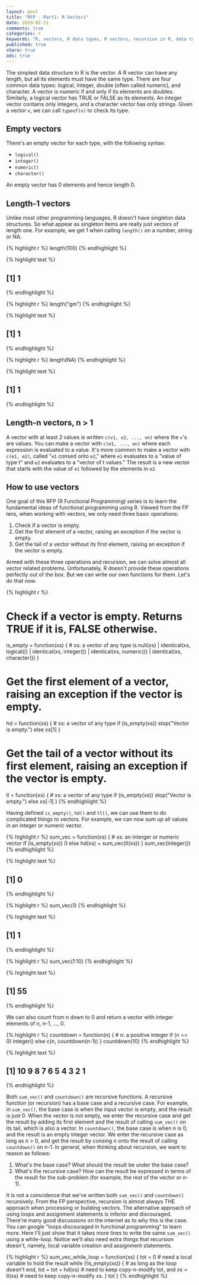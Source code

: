 ```yaml
---
layout: post
title: "RFP - Part1: R Vectors"
date: 2019-02-11
comments: true
categories: r
keywords: "R, vectors, R data types, R vectors, recursion in R, data types in R, RFP series, R functional programming, R is a functional programming language, FP, functional programming in R, head, tail, is empty in R, check a R vector is empty"
published: true
share: true
ads: true
---
```


The simplest data structure in R is the vector. A R vector can have any length, but all its elements must have the same type. There are four common data types: logical, integer, double (often called numeric), and character. A vector is numeric if and only if its elements are doubles. Similarly, a logical vector has TRUE or FALSE as its elements. An integer vector contains only integers, and a character vector has only strings. Given a vector `x`, we can call `typeof(x)` to check its type.

## Empty vectors 

There's an empty vector for each type, with the following syntax:

* `logical()`
* `integer()`
* `numeric()`
* `character()`

An empty vector has 0 elements and hence length 0.

## Length-1 vectors

Unlike most other programming languages, R doesn't have singleton data structures. So what appear as singleton items are really just vectors of length one. For example, we get 1 when calling `length()` on a number, string or NA.

{% highlight r %}
length(100)
{% endhighlight %}



{% highlight text %}
## [1] 1
{% endhighlight %}



{% highlight r %}
length("gm")
{% endhighlight %}



{% highlight text %}
## [1] 1
{% endhighlight %}



{% highlight r %}
length(NA)
{% endhighlight %}



{% highlight text %}
## [1] 1
{% endhighlight %}

## Length-n vectors, n > 1

A vector with at least 2 values is written `c(v1, v2, ..., vn)` where the `v`'s are values. You can make a vector with `c(e1, ..., en)` where each expression is evaluated to a value. It's more common to make a vector with `c(e1, e2)`, called "`e1` consed onto `e2`," where `e1` evaluates to a "value of type t" and `e2` evaluates to a "vector of t values." The result is a new vector that starts with the value of `e1` followed by the elements in `e2`.

## How to use vectors

One goal of this RFP (R Functional Programming) series is to learn the fundamental ideas of functional programming using R. Viewed from the FP lens, when working with vectors, we only need three basic operations:

1. Check if a vector is empty. 
2. Get the first element of a vector, raising an exception if the vector is empty.
3. Get the tail of a vector without its first element, raising an exception if the vector is empty.

Armed with these three operations and recursion, we can solve almost all vector related problems. Unfortunately, R doesn't provide these operations perfectly out of the box. But we can write our own functions for them. Let's do that now.


{% highlight r %}
# Check if a vector is empty. Returns TRUE if it is, FALSE otherwise.
is_empty = function(xs) { # xs: a vector of any type
        is.null(xs) | identical(xs, logical()) | identical(xs, integer()) |
                identical(xs, numeric()) | identical(xs, character())
}

# Get the first element of a vector, raising an exception if the vector is empty.
hd = function(xs) { # xs: a vector of any type
        if (is_empty(xs)) stop("Vector is empty.")
        else xs[1]
}

# Get the tail of a vector without its first element, raising an exception if the vector is empty.
tl = function(xs) { # xs: a vector of any type
        if (is_empty(xs)) stop("Vector is empty.")
        else xs[-1]
}
{% endhighlight %}

Having defined `is_empty()`, `hd()` and `tl()`, we can use them to do complicated things to vectors. For example, we can now sum up all values in an integer or numeric vector. 

{% highlight r %}
sum_vec = function(xs) {
        # xs: an interger or numeric vector
        if (is_empty(xs)) 0
        else hd(xs) + sum_vec(tl(xs))
}
sum_vec(integer())
{% endhighlight %}



{% highlight text %}
## [1] 0
{% endhighlight %}



{% highlight r %}
sum_vec(1)
{% endhighlight %}



{% highlight text %}
## [1] 1
{% endhighlight %}



{% highlight r %}
sum_vec(1:10)
{% endhighlight %}



{% highlight text %}
## [1] 55
{% endhighlight %}

We can also count from n down to 0 and return a vector with integer elements of n, n-1, ..., 0.

{% highlight r %}
countdown = function(n) {
        # n: a positive integer
        if (n == 0) integer()
        else c(n, countdown(n-1))
}
countdown(10)
{% endhighlight %}



{% highlight text %}
##  [1] 10  9  8  7  6  5  4  3  2  1
{% endhighlight %}

Both `sum_vec()` and `countdown()` are recursive functions. A recursive function (or recursion) has a base case and a recursive case. For example, in `sum_vec()`, the base case is when the input vector is empty, and the result is just 0. When the vector is not empty, we enter the recursive case and get the result by adding its first element and the result of calling `sum_vec()` on its tail, which is also a vector. In `countdown()`, the base case is when n is 0, and the result is an empty integer vector. We enter the recursive case as long as n > 0, and get the result by consing n onto the result of calling `countdown()` on n-1. In general, when thinking about recursion, we want to reason as follows:

1. What's the base case? What should the result be under the base case?
2. What's the recursive case? How can the result be expressed in terms of the result for the sub-problem (for example, the rest of the vector or n-1). 

It is not a coincidence that we've written both `sum_vec()` and `countdown()` recursively. From the FP perspective, recursion is almost always THE approach when processing or building vectors. The alternative approach of using loops and assignment statements is inferior and discouraged. There're many good discussions on the internet as to why this is the case. You can google "loops discouraged in functional programming" to learn more. Here I'll just show that it takes more lines to write the same `sum_vec()` using a while-loop. Notice we'll also need extra things that recursion doesn't, namely, local variable creation and assignment statements.

{% highlight r %}
sum_vec_while_loop = function(xs) {
        tot = 0 # need a local variable to hold the result
        while (!is_empty(xs)) {    # as long as the loop doesn't end,
                tot = tot + hd(xs) #   need to keep copy-n-modify tot, and 
                xs = tl(xs)        #   need to keep copy-n-modify xs.
        }
        tot
}
{% endhighlight %}

